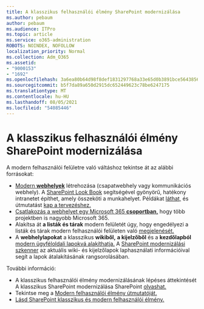 ```yaml
---
title: A klasszikus felhasználói élmény SharePoint modernizálása
ms.author: pebaum
author: pebaum
ms.audience: ITPro
ms.topic: article
ms.service: o365-administration
ROBOTS: NOINDEX, NOFOLLOW
localization_priority: Normal
ms.collection: Adm_O365
ms.assetid:
- "9000153"
- "1692"
ms.openlocfilehash: 3a6ea80b64d98f8def1831297768a33e65d0b3891bce564385631ad01a5a2602
ms.sourcegitcommit: b5f7da89a650d2915dc652449623c78be6247175
ms.translationtype: MT
ms.contentlocale: hu-HU
ms.lasthandoff: 08/05/2021
ms.locfileid: "54085446"
---
```

# <a name="modernize-your-classic-sharepoint-experience"></a>A klasszikus felhasználói élmény SharePoint modernizálása

A modern felhasználói felületre való váltáshoz tekintse át az alábbi forrásokat:

- [Modern **webhelyek**](https://support.office.com/article/create-a-team-site-in-sharepoint-ef10c1e7-15f3-42a3-98aa-b5972711777d) létrehozása (csapatwebhely vagy kommunikációs webhely). A [SharePoint Look Book](https://lookbook.microsoft.com/assets/SharePoint_lookbook_2019.pdf) segítségével gyönyörű, hatékony intranetet építhet, amely összeköti a munkahelyet. Példákat [láthat,](https://lookbook.microsoft.com/) és útmutatást [kap a tervezéshez.](https://spdesign.azurewebsites.net/)
- [Csatlakozás a webhelyet egy Microsoft 365 **csoportban,**](https://docs.microsoft.com/sharepoint/dev/transform/modernize-connect-to-office365-group) hogy több projektben is nagyobb Microsoft 365.
- Alakítsa át **a listák és tárak** modern felületét úgy, hogy engedélyezi a listák és tárak modern felhasználói felületen való [megjelenését.](https://docs.microsoft.com/sharepoint/dev/transform/modernize-userinterface-lists-and-libraries)
- A **webhelylapokat** a klasszikus **wikiből,** **a kijelzőből** és a **kezdőlapból** [modern ügyféloldali lapokvá alakíthatja.](https://docs.microsoft.com/sharepoint/dev/transform/modernize-userinterface-site-pages) A [SharePoint modernizálási szkenner](https://docs.microsoft.com/sharepoint/dev/transform/modernize-scanner) az aktuális wiki- és kijelzőlapok laphasználati információival segít a lapok átalakításának rangsorolásában.

További információ:

- A klasszikus felhasználói élmény modernizálásának lépéses áttekintését A klasszikus SharePoint modernizálása SharePoint [olvashat.](https://docs.microsoft.com/sharepoint/dev/transform/modernize-classic-sites)
- Tekintse meg a [Modern felhasználói élmény útmutatóját.](https://docs.microsoft.com/sharepoint/guide-to-sharepoint-modern-experience)
- [Lásd SharePoint klasszikus és modern felhasználói élmény.](https://support.office.com/article/sharepoint-classic-and-modern-experiences-5725c103-505d-4a6e-9350-300d3ec7d73f)
